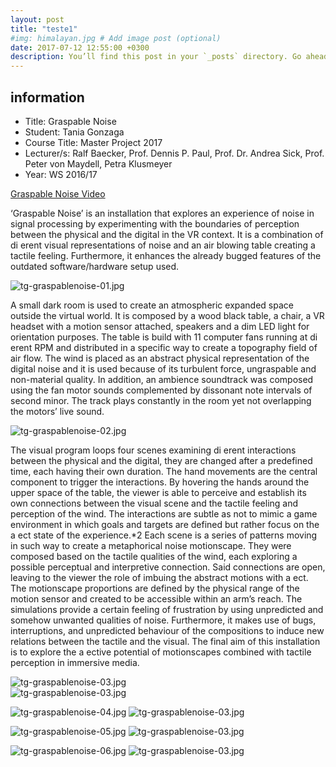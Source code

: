 ```yaml
---
layout: post
title: "teste1"
#img: himalayan.jpg # Add image post (optional)
date: 2017-07-12 12:55:00 +0300
description: You’ll find this post in your `_posts` directory. Go ahead and edit it and re-build the site to see your changes. # Add post description (optional)
---
```


## information    
    
* Title: Graspable Noise   
* Student: Tania Gonzaga
* Course Title: Master Project 2017
* Lecturer/s: Ralf Baecker, Prof. Dennis P. Paul, Prof. Dr. Andrea Sick, Prof. Peter von Maydell, Petra Klusmeyer
* Year: WS 2016/17

[Graspable Noise Video](https://vimeo.com/216311116)    

‘Graspable Noise’ is an installation that explores an experience of noise in signal processing by experimenting with the boundaries of perception between the physical and the digital in the VR context. It is a combination of di erent visual representations of noise and an air blowing table creating a tactile feeling. Furthermore, it enhances the already bugged features of the outdated software/hardware setup used.

![tg-graspablenoise-01.jpg](./website/tg-graspablenoise-01.jpg)       

A small dark room is used to create an atmospheric expanded space outside the virtual world. It is composed by a wood black table, a chair, a VR headset with a motion sensor attached, speakers and a dim LED light for orientation purposes. The table is build with 11 computer fans running at di erent RPM and distributed in a specific way to create a topography field of air flow. The wind is placed as an abstract physical representation of the digital noise and it is used because of its turbulent force, ungraspable and non-material quality. In addition, an ambience soundtrack was composed using the fan motor sounds complemented by dissonant note intervals of second minor. The track plays constantly in the room yet not overlapping the motors’ live sound.

![tg-graspablenoise-02.jpg](./website/tg-graspablenoise-02.jpg)       

The visual program loops four scenes examining di erent interactions between the physical and the digital, they are changed after a predefined time, each having their own duration. The hand movements are the central component to trigger the interactions. By
hovering the hands around the upper space of the table, the viewer is able to perceive and establish its own connections between the visual scene and the tactile feeling and perception of the wind. The interactions are subtle as not to mimic a game environment in which goals and targets are defined but rather focus on the a ect state of the experience.*2
Each scene is a series of patterns moving in such way to create a metaphorical noise motionscape. They were composed based on the tactile qualities of the wind, each exploring a possible perceptual and interpretive connection. Said connections are open, leaving to the viewer the role of imbuing the abstract motions with a ect. The motionscape proportions are defined by the physical range of the motion sensor and created to be accessible within an arm’s reach.
The simulations provide a certain feeling of frustration by using unpredicted and somehow unwanted qualities of noise. Furthermore, it makes use of bugs, interruptions, and unpredicted behaviour of the compositions to induce new relations between the tactile and the visual. The final aim of this installation is to explore the a ective potential of motionscapes combined with tactile perception in immersive media.


![tg-graspablenoise-03.jpg](./website/tg-graspablenoise-03.jpg)      
![tg-graspablenoise-03.jpg](./website/tg-graspablenoise-g1.gif)       

![tg-graspablenoise-04.jpg](./website/tg-graspablenoise-04.jpg) 
![tg-graspablenoise-03.jpg](./website/tg-graspablenoise-g2.gif)       

![tg-graspablenoise-05.jpg](./website/tg-graspablenoise-05.jpg)
![tg-graspablenoise-03.jpg](./website/tg-graspablenoise-g3.gif)       

![tg-graspablenoise-06.jpg](./website/tg-graspablenoise-06.jpg) 
![tg-graspablenoise-03.jpg](./website/tg-graspablenoise-g4.gif)       



   
  

